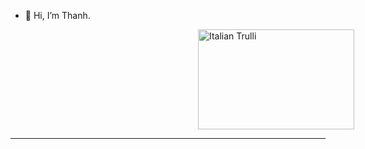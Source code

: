 - 👋 Hi, I’m Thanh.
<img style="width:250px;height:160px;padding-left:300px" src="https://user-images.githubusercontent.com/105102395/222265688-f6a6404c-9ebe-4ca7-8b49-5f8007d6214c.gif" alt="Italian Trulli">
<hr> <br>
